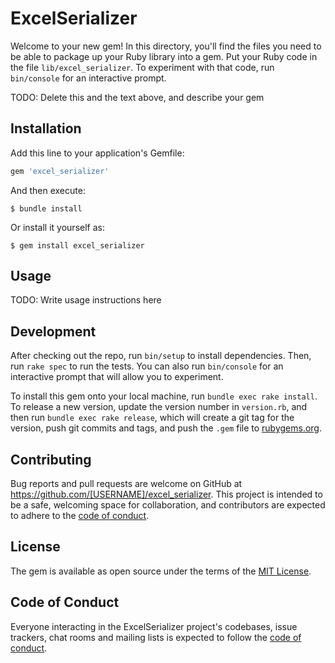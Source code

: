 # ExcelSerializer

Welcome to your new gem! In this directory, you'll find the files you need to be able to package up your Ruby library into a gem. Put your Ruby code in the file `lib/excel_serializer`. To experiment with that code, run `bin/console` for an interactive prompt.

TODO: Delete this and the text above, and describe your gem

## Installation

Add this line to your application's Gemfile:

```ruby
gem 'excel_serializer'
```

And then execute:

    $ bundle install

Or install it yourself as:

    $ gem install excel_serializer

## Usage

TODO: Write usage instructions here

## Development

After checking out the repo, run `bin/setup` to install dependencies. Then, run `rake spec` to run the tests. You can also run `bin/console` for an interactive prompt that will allow you to experiment.

To install this gem onto your local machine, run `bundle exec rake install`. To release a new version, update the version number in `version.rb`, and then run `bundle exec rake release`, which will create a git tag for the version, push git commits and tags, and push the `.gem` file to [rubygems.org](https://rubygems.org).

## Contributing

Bug reports and pull requests are welcome on GitHub at https://github.com/[USERNAME]/excel_serializer. This project is intended to be a safe, welcoming space for collaboration, and contributors are expected to adhere to the [code of conduct](https://github.com/[USERNAME]/excel_serializer/blob/master/CODE_OF_CONDUCT.md).


## License

The gem is available as open source under the terms of the [MIT License](https://opensource.org/licenses/MIT).

## Code of Conduct

Everyone interacting in the ExcelSerializer project's codebases, issue trackers, chat rooms and mailing lists is expected to follow the [code of conduct](https://github.com/[USERNAME]/excel_serializer/blob/master/CODE_OF_CONDUCT.md).
